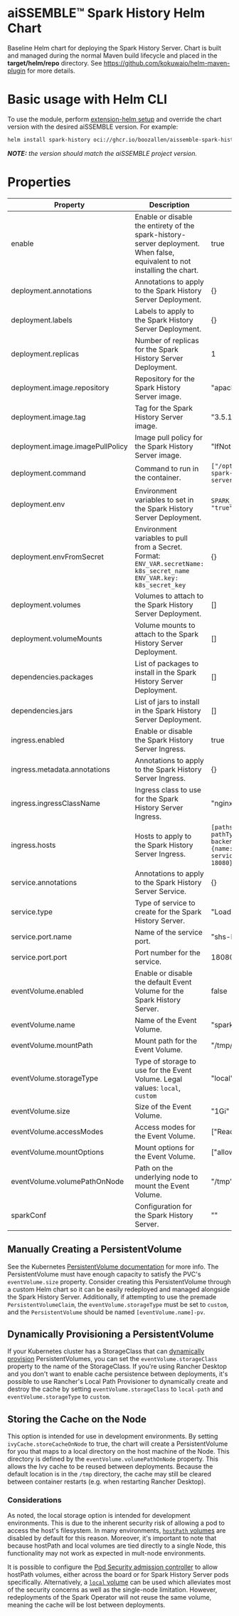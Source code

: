 # aiSSEMBLE&trade; Spark History Helm Chart
Baseline Helm chart for deploying the Spark History Server. Chart is built and managed during the normal Maven build lifecycle and placed in the **target/helm/repo** directory. See https://github.com/kokuwaio/helm-maven-plugin for more details.

# Basic usage with Helm CLI
To use the module, perform [extension-helm setup](../README.md#leveraging-extensions-helm) and override the chart version with the desired aiSSEMBLE version. For example:
```bash
helm install spark-history oci://ghcr.io/boozallen/aissemble-spark-history-chart --version <AISSEMBLE-VERSION>
```
_**NOTE:**_ *the version should match the aiSSEMBLE project version.*

# Properties

| Property                         | Description                                                                                                                       | Default                                                                                                                  |
|----------------------------------|-----------------------------------------------------------------------------------------------------------------------------------|--------------------------------------------------------------------------------------------------------------------------|
| enable                           | Enable or disable the entirety of the spark-history-server deployment.  When false, equivalent to not installing the chart.       | true                                                                                                                     |
| deployment.annotations           | Annotations to apply to the Spark History Server Deployment.                                                                      | {}                                                                                                                       |
| deployment.labels                | Labels to apply to the Spark History Server Deployment.                                                                           | {}                                                                                                                       |
| deployment.replicas              | Number of replicas for the Spark History Server Deployment.                                                                       | 1                                                                                                                        |
| deployment.image.repository      | Repository for the Spark History Server image.                                                                                    | "apache/spark"                                                                                                           |
| deployment.image.tag             | Tag for the Spark History Server image.                                                                                           | "3.5.1"                                                                                                                  |
| deployment.image.imagePullPolicy | Image pull policy for the Spark History Server image.                                                                             | "IfNotPresent"                                                                                                           |
| deployment.command               | Command to run in the container.                                                                                                  | `["/opt/spark/sbin/start-spark-history-server.sh"]`                                                                      |
| deployment.env                   | Environment variables to set in the Spark History Server Deployment.                                                              | `SPARK_NO_DAEMONIZE: "true"`                                                                                             |
| deployment.envFromSecret         | Environment variables to pull from a Secret. Format: <br/>`ENV_VAR.secretName: k8s_secret_name`<br/>`ENV_VAR.key: k8s_secret_key` | {}                                                                                                                       |
| deployment.volumes               | Volumes to attach to the Spark History Server Deployment.                                                                         | []                                                                                                                       |
| deployment.volumeMounts          | Volume mounts to attach to the Spark History Server Deployment.                                                                   | []                                                                                                                       |
| dependencies.packages            | List of packages to install in the Spark History Server Deployment.                                                               | []                                                                                                                       |
| dependencies.jars                | List of jars to install in the Spark History Server Deployment.                                                                   | []                                                                                                                       |
| ingress.enabled                  | Enable or disable the Spark History Server Ingress.                                                                               | true                                                                                                                     |
| ingress.metadata.annotations     | Annotations to apply to the Spark History Server Ingress.                                                                         | {}                                                                                                                       |
| ingress.ingressClassName         | Ingress class to use for the Spark History Server Ingress.                                                                        | "nginx"                                                                                                                  |
| ingress.hosts                    | Hosts to apply to the Spark History Server Ingress.                                                                               | `[paths: [{path: "/", pathType: "Prefix", backend: {service: {name: "spark-history-service", port: {number: 18080}}}}]]` |
| service.annotations              | Annotations to apply to the Spark History Server Service.                                                                         | {}                                                                                                                       |
| service.type                     | Type of service to create for the Spark History Server.                                                                           | "LoadBalancer"                                                                                                           |
| service.port.name                | Name of the service port.                                                                                                         | "shs-http"                                                                                                               |
| service.port.port                | Port number for the service.                                                                                                      | 18080                                                                                                                    |
| eventVolume.enabled              | Enable or disable the default Event Volume for the Spark History Server.                                                          | false                                                                                                                    |
| eventVolume.name                 | Name of the Event Volume.                                                                                                         | "spark-events"                                                                                                           |
| eventVolume.mountPath            | Mount path for the Event Volume.                                                                                                  | "/tmp/spark-events"                                                                                                      |
| eventVolume.storageType          | Type of storage to use for the Event Volume. Legal values: `local`, `custom`                                                      | "local"                                                                                                                  |
| eventVolume.size                 | Size of the Event Volume.                                                                                                         | "1Gi"                                                                                                                    |
| eventVolume.accessModes          | Access modes for the Event Volume.                                                                                                | ["ReadWriteMany"]                                                                                                        |
| eventVolume.mountOptions         | Mount options for the Event Volume.                                                                                               | ["allow-delete"]                                                                                                         |
| eventVolume.volumePathOnNode     | Path on the underlying node to mount the Event Volume.                                                                            | "/tmp"                                                                                                                   |
| sparkConf                        | Configuration for the Spark History Server.                                                                                       | ""                                                                                                                       |


## Manually Creating a PersistentVolume
See the Kubernetes [PersistentVolume documentation](https://kubernetes.io/docs/concepts/storage/persistent-volumes/) for
more info.  The PersistentVolume must have enough capacity to satisfy the PVC's `eventVolume.size` property. Consider
creating this PersistentVolume through a custom Helm chart so it can be easily redeployed and managed alongside the
Spark History Server.  Additionally, if attempting to use the premade `PersistentVolumeClaim`, the `eventVolume.storageType`
must be set to `custom`, and the `PersistentVolume` should be named `[eventVolume.name]-pv`.

## Dynamically Provisioning a PersistentVolume
If your Kubernetes cluster has a StorageClass that can [dynamically provision](https://kubernetes.io/docs/concepts/storage/dynamic-provisioning/)
PersistentVolumes, you can set the `eventVolume.storageClass` property to the name of the StorageClass.  If you're using
Rancher Desktop and you don't want to enable cache persistence between deployments, it's possible to use Rancher's
Local Path Provisioner to dynamically create and destroy the cache by setting `eventVolume.storageClass` to `local-path`
and `eventVolume.storageType` to `custom`.

## Storing the Cache on the Node
This option is intended for use in development environments. By setting `ivyCache.storeCacheOnNode` to true, the chart
will create a PersistentVolume for you that maps to a local directory on the host machine of the Node. This directory
is defined by the `eventVolume.volumePathOnNode` property.  This allows the Ivy cache to be reused between deployments.
Because the default location is in the `/tmp` directory, the cache may still be cleared between container restarts (e.g.
when restarting Rancher Desktop).

### Considerations
As noted, the local storage option is intended for development environments.  This is due to the inherent security risk 
of allowing a pod to access the host's filesystem.  In many environments, [`hostPath` volumes](https://kubernetes.io/docs/concepts/storage/volumes/#hostpath)
are disabled by default for this reason.  Moreover, it's important to note that because hostPath and local volumes are
tied directly to a single Node, this functionality may not work as expected in mult-node environments.

It is possible to configure the [Pod Security admission controller](https://kubernetes.io/docs/concepts/security/pod-security-admission/)
to allow hostPath volumes, either across the board or for Spark History Server pods specifically.  Alternatively, a [`local`
volume](https://kubernetes.io/docs/concepts/storage/volumes/#local) can be used which alleviates most of the security
concerns as well as the single-node limitation. However, redeployments of the Spark Operator will not reuse the same
volume, meaning the cache will be lost between deployments.
